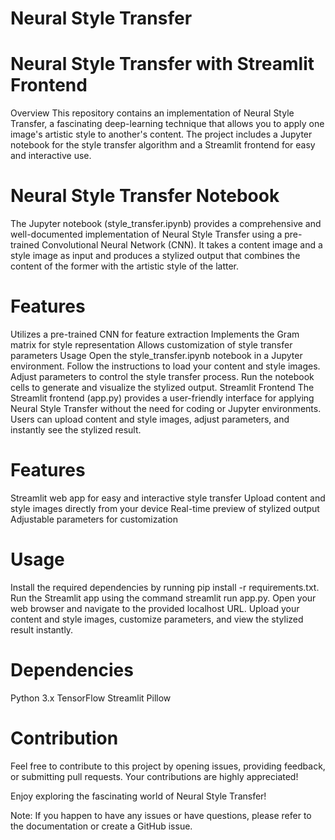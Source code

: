 # Neural Style Transfer 
# Neural Style Transfer with Streamlit Frontend
Overview
This repository contains an implementation of Neural Style Transfer, a fascinating deep-learning technique that allows you to apply one image's artistic style to another's content. The project includes a Jupyter notebook for the style transfer algorithm and a Streamlit frontend for easy and interactive use.

# Neural Style Transfer Notebook
The Jupyter notebook (style_transfer.ipynb) provides a comprehensive and well-documented implementation of Neural Style Transfer using a pre-trained Convolutional Neural Network (CNN). It takes a content image and a style image as input and produces a stylized output that combines the content of the former with the artistic style of the latter.

# Features
Utilizes a pre-trained CNN for feature extraction
Implements the Gram matrix for style representation
Allows customization of style transfer parameters
Usage
Open the style_transfer.ipynb notebook in a Jupyter environment.
Follow the instructions to load your content and style images.
Adjust parameters to control the style transfer process.
Run the notebook cells to generate and visualize the stylized output.
Streamlit Frontend
The Streamlit frontend (app.py) provides a user-friendly interface for applying Neural Style Transfer without the need for coding or Jupyter environments. Users can upload content and style images, adjust parameters, and instantly see the stylized result.

# Features
Streamlit web app for easy and interactive style transfer
Upload content and style images directly from your device
Real-time preview of stylized output
Adjustable parameters for customization
# Usage
Install the required dependencies by running pip install -r requirements.txt.
Run the Streamlit app using the command streamlit run app.py.
Open your web browser and navigate to the provided localhost URL.
Upload your content and style images, customize parameters, and view the stylized result instantly.
# Dependencies
Python 3.x
TensorFlow
Streamlit
Pillow
# Contribution
Feel free to contribute to this project by opening issues, providing feedback, or submitting pull requests. Your contributions are highly appreciated!

Enjoy exploring the fascinating world of Neural Style Transfer!

Note: If you happen to have any issues or have questions, please refer to the documentation or create a GitHub issue. 
